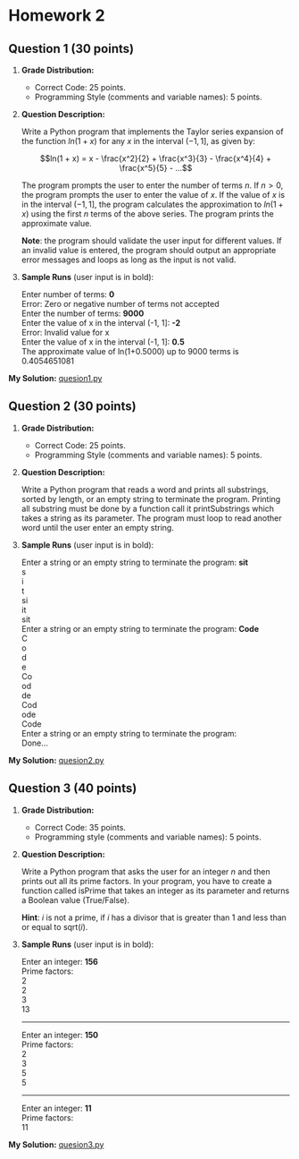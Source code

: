 # Homework 2

## Question 1 (30 points)

1. **Grade Distribution:**

   - Correct Code: 25 points.
   - Programming Style (comments and variable names): 5 points.

2. **Question Description:**

    Write a Python program that implements the Taylor series expansion of the function $ln(1 + x)$ for any $x$ in the interval $(-1,1]$, as given by:

    $$ln(1 + x) = x - \frac{x^2}{2} + \frac{x^3}{3} - \frac{x^4}{4} + \frac{x^5}{5} - ...$$

    The program prompts the user to enter the number of terms $n$. If $n > 0$, the program prompts the user to enter the value of $x$. If the value of $x$ is in the interval $(-1, 1]$, the program calculates the approximation to $ln(1+x)$ using the first $n$ terms of the above series. The program prints the approximate value.

    **Note**: the program should validate the user input for different values. If an invalid value is entered, the program should output an appropriate error messages and loops as long as the input is not valid.

3. **Sample Runs** (user input is in bold):

    Enter number of terms: **0**<br>
    Error: Zero or negative number of terms not accepted<br>
    Enter the number of terms: **9000**<br>
    Enter the value of x in the interval (-1, 1]: **-2**<br>
    Error: Invalid value for x<br>
    Enter the value of x in the interval (-1, 1]: **0.5**<br>
    The approximate value of ln(1+0.5000) up to 9000 terms is 0.4054651081

**My Solution:** [quesion1.py](quesion1.py)

## Question 2 (30 points)

1. **Grade Distribution:**

   - Correct Code: 25 points.
   - Programming Style (comments and variable names): 5 points.

2. **Question Description:**

    Write a Python program that reads a word and prints all substrings, sorted by length, or an empty string to terminate the program. Printing all substring must be done by a function call it printSubstrings which takes a string as its parameter.  The program must loop to read another word until the user enter an empty string.

3. **Sample Runs** (user input is in bold):

    Enter a string or an empty string to terminate the program: **sit**<br>
    s<br>
    i<br>
    t<br>
    si<br>
    it<br>
    sit<br>
    Enter a string or an empty string to terminate the program: **Code**<br>
    C<br>
    o<br>
    d<br>
    e<br>
    Co<br>
    od<br>
    de<br>
    Cod<br>
    ode<br>
    Code<br>
    Enter a string or an empty string to terminate the program:<br>
    Done…

**My Solution:** [quesion2.py](quesion2.py)

## Question 3 (40 points)

1. **Grade Distribution:**

   - Correct Code: 35 points.
   - Programming style (comments and variable names): 5 points.

2. **Question Description:**

    Write a Python program that asks the user for an integer $n$ and then prints out all its prime factors. In your program, you have to create a function called isPrime that takes an integer as its parameter and returns a Boolean value (True/False).

    **Hint**: $i$ is not a prime, if $i$ has a divisor that is greater than $1$ and less than or equal to sqrt($i$).

3. **Sample Runs** (user input is in bold):

    Enter an integer: **156**<br>
    Prime factors:<br>
    2<br>
    2<br>
    3<br>
    13

    ---
    Enter an integer: **150**<br>
    Prime factors:<br>
    2<br>
    3<br>
    5<br>
    5

    ---
    Enter an integer: **11**<br>
    Prime factors:<br>
    11

**My Solution:** [quesion3.py](quesion3.py)
